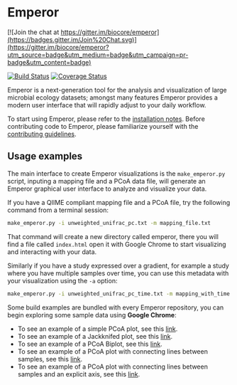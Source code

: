Emperor
=======

[![Join the chat at https://gitter.im/biocore/emperor](https://badges.gitter.im/Join%20Chat.svg)](https://gitter.im/biocore/emperor?utm_source=badge&utm_medium=badge&utm_campaign=pr-badge&utm_content=badge)

[![Build Status](https://travis-ci.org/biocore/emperor.png?branch=master)](https://travis-ci.org/biocore/emperor) [![Coverage Status](https://coveralls.io/repos/biocore/emperor/badge.svg)](https://coveralls.io/r/biocore/emperor)

Emperor is a next-generation tool for the analysis and visualization of large microbial ecology datasets; amongst many features Emperor provides a modern user interface that will rapidly adjust to your daily workflow.

To start using Emperor, please refer to the [installation notes](INSTALL.md).
Before contributing code to Emperor, please familiarize yourself with the [contributing guidelines](CONTRIBUTING.md).

## Usage examples

The main interface to create Emperor visualizations is the `make_emperor.py` script, inputing a mapping file and a PCoA data file, will generate an Emperor graphical user interface to analyze and visualize your data.

If you have a QIIME compliant mapping file and a PCoA file, try the following command from a terminal session:

```bash
make_emperor.py -i unweighted_unifrac_pc.txt -m mapping_file.txt
```

That command will create a new directory called emperor, there you will find a file called `index.html` open it with Google Chrome to start visualizing and interacting with your data.

Similarly if you have a study expressed over a gradient, for example a study where you have multiple samples over time, you can use this metadata with your visualization using the `-a` option:

```bash
make_emperor.py -i unweighted_unifrac_pc_time.txt -m mapping_with_time.txt -a TIMEPOINT
```

Some build examples are bundled with every Emperor repository, you can begin exploring some sample data using **Google Chrome**:

- To see an example of a simple PCoA plot, see this [link](http://emperor.microbio.me/master/make_emperor/emperor_output/index.html).
- To see an example of a Jackknifed plot, see this [link](http://emperor.microbio.me/master/make_emperor/jackknifed_pcoa/index.html).
- To see an example of a PCoA Biplot, see this [link](http://emperor.microbio.me/master/make_emperor/biplot/index.html).
- To see an example of a PCoA plot with connecting lines between samples, see this [link](http://emperor.microbio.me/master/make_emperor/vectors/index.html).
- To see an example of a PCoA plot with connecting lines between samples and an explicit axis, see this [link](http://emperor.microbio.me/master/make_emperor/sorted_by_DOB/index.html).
